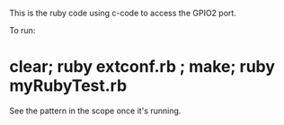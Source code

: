 This is the ruby code using c-code to access the GPIO2 port.

To run:
# clear; ruby extconf.rb ; make; ruby myRubyTest.rb

See the pattern in the scope once it's running.
